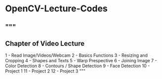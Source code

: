# OpenCV-Lecture-Codes
"""
------------------------------------------------------------------
Chapter of Video Lecture
------------------------------------------------------------------
1 - Read Image/Videos/Webcam
2 - Basics Functions
3 - Resizing and Cropping
4 - Shapes and Texts
5 - Warp Prespective
6 - Joining Image
7 - Color Detection
8 - Contours / Shape Detection
9 - Face Detection
10 - Project 1
11 - Project 2
12 - Project 3
"""
